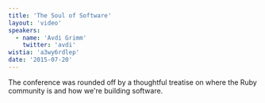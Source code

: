```yaml
---
title: 'The Soul of Software'
layout: 'video'
speakers:
  - name: 'Avdi Grimm'
    twitter: 'avdi'
wistia: 'a3wy6rdlep'
date: '2015-07-20'
---
```


The conference was rounded off by a thoughtful treatise on where the Ruby community is and how we're building software.
